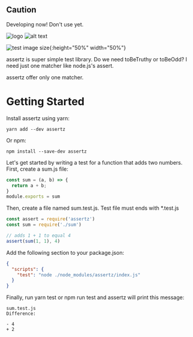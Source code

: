 ## Caution
Developing now!
Don't use yet.

![logo](https://user-images.githubusercontent.com/26253721/66712469-fa9f3480-edd7-11e9-9b6d-f3e9b2c4264b.png)
<img src="https://user-images.githubusercontent.com/26253721/66712469-fa9f3480-edd7-11e9-9b6d-f3e9b2c4264b.png" alt="alt text" width="whatever" height="whatever">

![test image size](https://user-images.githubusercontent.com/26253721/66712469-fa9f3480-edd7-11e9-9b6d-f3e9b2c4264b.png){:height="50%" width="50%"}



assertz is super simple test library.
Do we need toBeTruthy or toBeOdd?
I need just one matcher like node.js's assert.

assertz offer only one matcher.


# Getting Started
Install assertz using yarn:

```
yarn add --dev assertz
```
Or npm:

```
npm install --save-dev assertz
```

Let's get started by writing a test for a function that adds two numbers. First, create a sum.js file:

``` js
const sum = (a, b) => {
  return a + b;
}
module.exports = sum
```

Then, create a file named sum.test.js. Test file must ends with *.test.js

``` js
const assert = require('assertz')
const sum = require('./sum')

// adds 1 + 1 to equal 4
assert(sum(1, 1), 4)
```

Add the following section to your package.json:

```json
{
  "scripts": {
    "test": "node ./node_modules/assertz/index.js"
  }
}
```
Finally, run yarn test or npm run test and assertz will print this message:

```
sum.test.js
Difference:

- 4
+ 2
```